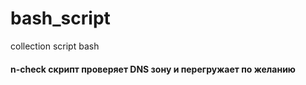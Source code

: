 # bash_script
collection script bash
#### n-check скрипт проверяет DNS зону и перегружает по желанию  
